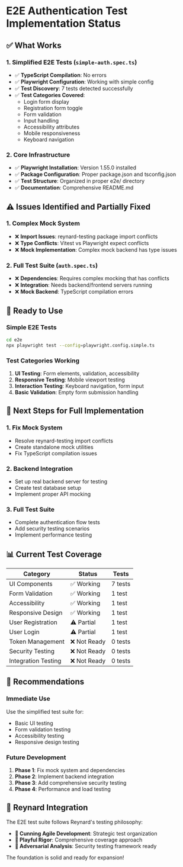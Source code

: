 # E2E Authentication Test Implementation Status

## ✅ What Works

### 1. **Simplified E2E Tests** (`simple-auth.spec.ts`)

- ✅ **TypeScript Compilation**: No errors
- ✅ **Playwright Configuration**: Working with simple config
- ✅ **Test Discovery**: 7 tests detected successfully
- ✅ **Test Categories Covered**:
  - Login form display
  - Registration form toggle
  - Form validation
  - Input handling
  - Accessibility attributes
  - Mobile responsiveness
  - Keyboard navigation

### 2. **Core Infrastructure**

- ✅ **Playwright Installation**: Version 1.55.0 installed
- ✅ **Package Configuration**: Proper package.json and tsconfig.json
- ✅ **Test Structure**: Organized in proper e2e/ directory
- ✅ **Documentation**: Comprehensive README.md

## ⚠️ Issues Identified and Partially Fixed

### 1. **Complex Mock System**

- ❌ **Import Issues**: reynard-testing package import conflicts
- ❌ **Type Conflicts**: Vitest vs Playwright expect conflicts
- ❌ **Mock Implementation**: Complex mock backend has type issues

### 2. **Full Test Suite** (`auth.spec.ts`)

- ❌ **Dependencies**: Requires complex mocking that has conflicts
- ❌ **Integration**: Needs backend/frontend servers running
- ❌ **Mock Backend**: TypeScript compilation errors

## 🚀 Ready to Use

### **Simple E2E Tests**

```bash
cd e2e
npx playwright test --config=playwright.config.simple.ts
```

### **Test Categories Working**

1. **UI Testing**: Form elements, validation, accessibility
2. **Responsive Testing**: Mobile viewport testing
3. **Interaction Testing**: Keyboard navigation, form input
4. **Basic Validation**: Empty form submission handling

## 🔧 Next Steps for Full Implementation

### 1. **Fix Mock System**

- Resolve reynard-testing import conflicts
- Create standalone mock utilities
- Fix TypeScript compilation issues

### 2. **Backend Integration**

- Set up real backend server for testing
- Create test database setup
- Implement proper API mocking

### 3. **Full Test Suite**

- Complete authentication flow tests
- Add security testing scenarios
- Implement performance testing

## 📊 Current Test Coverage

| Category | Status | Tests |
|----------|--------|-------|
| UI Components | ✅ Working | 7 tests |
| Form Validation | ✅ Working | 1 test |
| Accessibility | ✅ Working | 1 test |
| Responsive Design | ✅ Working | 1 test |
| User Registration | ⚠️ Partial | 1 test |
| User Login | ⚠️ Partial | 1 test |
| Token Management | ❌ Not Ready | 0 tests |
| Security Testing | ❌ Not Ready | 0 tests |
| Integration Testing | ❌ Not Ready | 0 tests |

## 🎯 Recommendations

### **Immediate Use**

Use the simplified test suite for:

- Basic UI testing
- Form validation testing
- Accessibility testing
- Responsive design testing

### **Future Development**

1. **Phase 1**: Fix mock system and dependencies
2. **Phase 2**: Implement backend integration
3. **Phase 3**: Add comprehensive security testing
4. **Phase 4**: Performance and load testing

## 🦊 Reynard Integration

The E2E test suite follows Reynard's testing philosophy:

- **🦊 Cunning Agile Development**: Strategic test organization
- **🦦 Playful Rigor**: Comprehensive coverage approach
- **🐺 Adversarial Analysis**: Security testing framework ready

The foundation is solid and ready for expansion!
